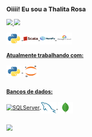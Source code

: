 ### Oiiii! Eu sou a Thalita Rosa 

<div>
  <a href="https://github.com/thality">
  <img height="180em" src="https://github-readme-stats.vercel.app/api?username=thality&show_icons=true&theme=dark&include_all_commits=true&count_private=true"/>
  <img height="180em" src="https://github-readme-stats.vercel.app/api/top-langs/?username=thality&layout=compact&langs_count=7&theme=dark"/>
</div>

 <div style="display: inline_block"><br>
  <img align="center" alt="Thalita-Python" height="30" width="40" src="https://raw.githubusercontent.com/devicons/devicon/master/icons/python/python-original.svg">
  <img align="center" alt="Thalita-Scala" height="30" width="40" src="https://raw.githubusercontent.com/devicons/devicon/master/icons/scala/scala-original-wordmark.svg">
  <img align="center" alt="Thalita-Numpy" height="30" width="40" src="https://raw.githubusercontent.com/devicons/devicon/master/icons/numpy/numpy-original-wordmark.svg">
  <img align="center" alt="Thalita-googlecloud" height="30" width="40" src="https://raw.githubusercontent.com/devicons/devicon/master/icons/googlecloud/googlecloud-original-wordmark.svg">
</div>
  
  
   #### Atualmente trabalhando com:

 <img align="center" alt="Python" height="30" width="40" src="https://raw.githubusercontent.com/devicons/devicon/master/icons/python/python-original.svg">
 <img align="center" alt="Jupyter" height="30" width="40" src="https://raw.githubusercontent.com/devicons/devicon/master/icons/jupyter/jupyter-original.svg">
  
 ##
  
   #### Bancos de dados:
  
  <img align="center" alt="SQLServer" height="30" width="40" src="https://img.icons8.com/color/240/000000/microsoft-sql-server.png">
  <img align="center" alt="MySQL" height="30" width="40" src="https://raw.githubusercontent.com/devicons/devicon/master/icons/mysql/mysql-original.svg">
  <img align="center" alt="MongoDB" height="30" width="40" src="https://raw.githubusercontent.com/devicons/devicon/master/icons/mongodb/mongodb-original.svg">
  
</div>
 
 ##
  
  <div> 
  <a href="https://www.linkedin.com/in/thalita-rosa-4864b6160/" target="_blank"><img src="https://img.shields.io/badge/-LinkedIn-%230077B5?style=for-the-badge&logo=linkedin&logoColor=white" target="_blank"></a> 
 
</div>
